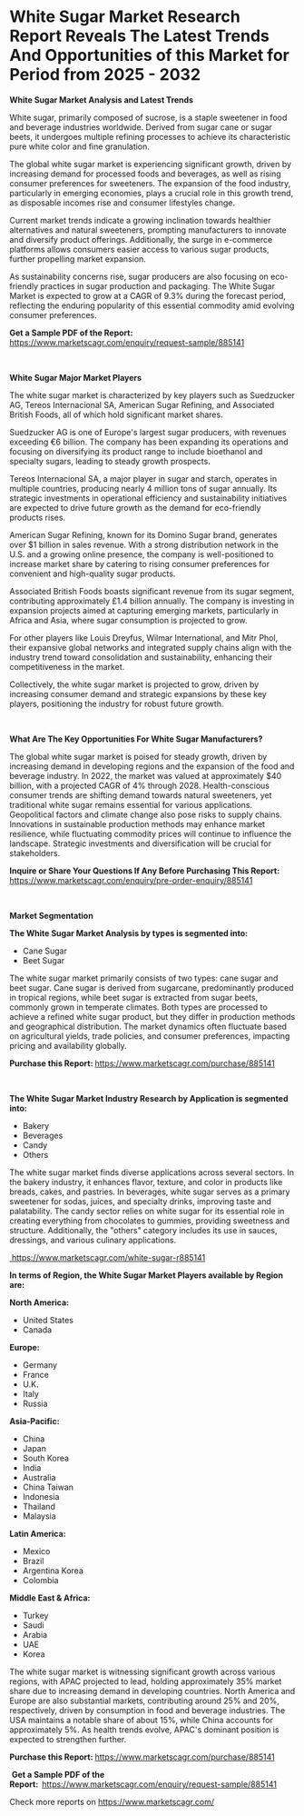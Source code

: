 <p><h1>White Sugar Market Research Report Reveals The Latest Trends And Opportunities of this Market for Period from 2025 - 2032</h1></p><p><strong>White Sugar Market Analysis and Latest Trends</strong></p>
<p><p>White sugar, primarily composed of sucrose, is a staple sweetener in food and beverage industries worldwide. Derived from sugar cane or sugar beets, it undergoes multiple refining processes to achieve its characteristic pure white color and fine granulation. </p><p>The global white sugar market is experiencing significant growth, driven by increasing demand for processed foods and beverages, as well as rising consumer preferences for sweeteners. The expansion of the food industry, particularly in emerging economies, plays a crucial role in this growth trend, as disposable incomes rise and consumer lifestyles change. </p><p>Current market trends indicate a growing inclination towards healthier alternatives and natural sweeteners, prompting manufacturers to innovate and diversify product offerings. Additionally, the surge in e-commerce platforms allows consumers easier access to various sugar products, further propelling market expansion. </p><p>As sustainability concerns rise, sugar producers are also focusing on eco-friendly practices in sugar production and packaging. The White Sugar Market is expected to grow at a CAGR of 9.3% during the forecast period, reflecting the enduring popularity of this essential commodity amid evolving consumer preferences.</p></p>
<p><strong>Get a Sample PDF of the Report:&nbsp;</strong> <a href="https://www.marketscagr.com/enquiry/request-sample/885141?utm_campaign=2454&utm_medium=2&utm_source=Github&utm_content=ia&utm_term=07042025&utm_id=white-sugar">https://www.marketscagr.com/enquiry/request-sample/885141</a></p>
<p>&nbsp;</p>
<p><strong>White Sugar Major Market Players</strong></p>
<p><p>The white sugar market is characterized by key players such as Suedzucker AG, Tereos Internacional SA, American Sugar Refining, and Associated British Foods, all of which hold significant market shares. </p><p>Suedzucker AG is one of Europe's largest sugar producers, with revenues exceeding €6 billion. The company has been expanding its operations and focusing on diversifying its product range to include bioethanol and specialty sugars, leading to steady growth prospects. </p><p>Tereos Internacional SA, a major player in sugar and starch, operates in multiple countries, producing nearly 4 million tons of sugar annually. Its strategic investments in operational efficiency and sustainability initiatives are expected to drive future growth as the demand for eco-friendly products rises.</p><p>American Sugar Refining, known for its Domino Sugar brand, generates over $1 billion in sales revenue. With a strong distribution network in the U.S. and a growing online presence, the company is well-positioned to increase market share by catering to rising consumer preferences for convenient and high-quality sugar products.</p><p>Associated British Foods boasts significant revenue from its sugar segment, contributing approximately £1.4 billion annually. The company is investing in expansion projects aimed at capturing emerging markets, particularly in Africa and Asia, where sugar consumption is projected to grow.</p><p>For other players like Louis Dreyfus, Wilmar International, and Mitr Phol, their expansive global networks and integrated supply chains align with the industry trend toward consolidation and sustainability, enhancing their competitiveness in the market. </p><p>Collectively, the white sugar market is projected to grow, driven by increasing consumer demand and strategic expansions by these key players, positioning the industry for robust future growth.</p></p>
<p>&nbsp;</p>
<p><strong>What Are The Key Opportunities For White Sugar Manufacturers?</strong></p>
<p><p>The global white sugar market is poised for steady growth, driven by increasing demand in developing regions and the expansion of the food and beverage industry. In 2022, the market was valued at approximately $40 billion, with a projected CAGR of 4% through 2028. Health-conscious consumer trends are shifting demand towards natural sweeteners, yet traditional white sugar remains essential for various applications. Geopolitical factors and climate change also pose risks to supply chains. Innovations in sustainable production methods may enhance market resilience, while fluctuating commodity prices will continue to influence the landscape. Strategic investments and diversification will be crucial for stakeholders.</p></p>
<p><strong>Inquire or Share Your Questions If Any Before Purchasing This Report:</strong> <a href="https://www.marketscagr.com/enquiry/pre-order-enquiry/885141?utm_campaign=2454&utm_medium=2&utm_source=Github&utm_content=ia&utm_term=07042025&utm_id=white-sugar">https://www.marketscagr.com/enquiry/pre-order-enquiry/885141</a></p>
<p>&nbsp;</p>
<p><strong>Market Segmentation</strong></p>
<p><strong>The White Sugar Market Analysis by types is segmented into:</strong></p>
<p><ul><li>Cane Sugar</li><li>Beet Sugar</li></ul></p>
<p><p>The white sugar market primarily consists of two types: cane sugar and beet sugar. Cane sugar is derived from sugarcane, predominantly produced in tropical regions, while beet sugar is extracted from sugar beets, commonly grown in temperate climates. Both types are processed to achieve a refined white sugar product, but they differ in production methods and geographical distribution. The market dynamics often fluctuate based on agricultural yields, trade policies, and consumer preferences, impacting pricing and availability globally.</p></p>
<p><strong>Purchase this Report:&nbsp;</strong><a href="https://www.marketscagr.com/purchase/885141?utm_campaign=2454&utm_medium=2&utm_source=Github&utm_content=ia&utm_term=07042025&utm_id=white-sugar">https://www.marketscagr.com/purchase/885141</a></p>
<p>&nbsp;</p>
<p><strong>The White Sugar Market Industry Research by Application is segmented into:</strong></p>
<p><ul><li>Bakery</li><li>Beverages</li><li>Candy</li><li>Others</li></ul></p>
<p><p>The white sugar market finds diverse applications across several sectors. In the bakery industry, it enhances flavor, texture, and color in products like breads, cakes, and pastries. In beverages, white sugar serves as a primary sweetener for sodas, juices, and specialty drinks, improving taste and palatability. The candy sector relies on white sugar for its essential role in creating everything from chocolates to gummies, providing sweetness and structure. Additionally, the "others" category includes its use in sauces, dressings, and various culinary applications.</p></p>
<p><a href="https://www.marketscagr.com/white-sugar-r885141?utm_campaign=2454&utm_medium=2&utm_source=Github&utm_content=ia&utm_term=07042025&utm_id=white-sugar">&nbsp;https://www.marketscagr.com/white-sugar-r885141</a></p>
<p><strong>In terms of Region, the White Sugar Market Players available by Region are:</strong></p>
<p>
    <p> <strong> North America: </strong>
        <ul>
            <li>United States</li>
            <li>Canada</li>
        </ul>
        </p> 
    <p> <strong> Europe: </strong>
        <ul>
            <li>Germany</li>
            <li>France</li>
            <li>U.K.</li>
            <li>Italy</li>
            <li>Russia</li>
        </ul>
        </p> 
    <p> <strong> Asia-Pacific: </strong>
        <ul>
            <li>China</li>
            <li>Japan</li>
            <li>South Korea</li>
            <li>India</li>
            <li>Australia</li>
            <li>China Taiwan</li>
            <li>Indonesia</li>
            <li>Thailand</li>
            <li>Malaysia</li>
        </ul>
        </p> 
    <p> <strong> Latin America: </strong>
        <ul>
            <li>Mexico</li>
            <li>Brazil</li>
            <li>Argentina Korea</li>
            <li>Colombia</li>
        </ul>
        </p> 
    <p> <strong> Middle East & Africa: </strong>
        <ul>
            <li>Turkey</li>
            <li>Saudi</li>
            <li>Arabia</li>
            <li>UAE</li>
            <li>Korea</li>
        </ul>
    </p>
    </p>
<p><p>The white sugar market is witnessing significant growth across various regions, with APAC projected to lead, holding approximately 35% market share due to increasing demand in developing countries. North America and Europe are also substantial markets, contributing around 25% and 20%, respectively, driven by consumption in food and beverage industries. The USA maintains a notable share of about 15%, while China accounts for approximately 5%. As health trends evolve, APAC's dominant position is expected to strengthen further.</p></p>
<p><strong>Purchase this Report: </strong><a href="https://www.marketscagr.com/purchase/885141?utm_campaign=2454&utm_medium=2&utm_source=Github&utm_content=ia&utm_term=07042025&utm_id=white-sugar">https://www.marketscagr.com/purchase/885141</a></p>
<p>&nbsp;<strong>Get a Sample PDF of the Report:&nbsp;&nbsp;</strong><a href="https://www.marketscagr.com/enquiry/request-sample/885141?utm_campaign=2454&utm_medium=2&utm_source=Github&utm_content=ia&utm_term=07042025&utm_id=white-sugar">https://www.marketscagr.com/enquiry/request-sample/885141</a></p>
<p><strong></strong></p>
<p>Check more reports on <a href="https://www.marketscagr.com/?utm_campaign=2454&utm_medium=2&utm_source=Github&utm_content=ia&utm_term=07042025&utm_id=white-sugar">https://www.marketscagr.com/</a></p>